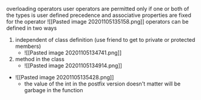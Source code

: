overloading operators
user operators are permitted only if one or both of the types is user defined
precedence and associative properties are fixed for the operator
![[Pasted image 20201105135158.png]]
operators can be defined in two ways
1) independent of class definition (use friend to get to private or protected members)
	- ![[Pasted image 20201105134741.png]]
2) method in the class
	- ![[Pasted image 20201105134914.png]]
- ![[Pasted image 20201105135428.png]]
	- the value of the int in the postfix version doesn't matter will be garbage in the function